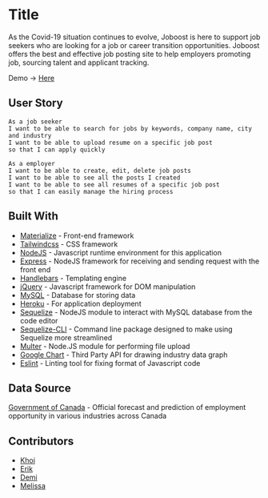 # Title

As the Covid-19 situation continues to evolve, Joboost is here to support job seekers who are looking for a job or career transition opportunities. Joboost offers the best and effective job posting site to help employers promoting job, sourcing talent and applicant tracking.

Demo -> [Here]()

## User Story
```
As a job seeker
I want to be able to search for jobs by keywords, company name, city and industry
I want to be able to upload resume on a specific job post
so that I can apply quickly
```

```
As a employer
I want to be able to create, edit, delete job posts
I want to be able to see all the posts I created
I want to be able to see all resumes of a specific job post
so that I can easily manage the hiring process
```

## Built With

* [Materialize](https://getbootstrap.com/) - Front-end framework
* [Tailwindcss](https://tailwindcss.com/) - CSS framework
* [NodeJS](https://nodejs.org/en/) - Javascript runtime environment for this application
* [Express](https://expressjs.com/) - NodeJS framework for receiving and sending request with the front end
* [Handlebars](https://handlebarsjs.com/) - Templating engine
* [jQuery](https://jquery.com/) - Javascript framework for DOM manipulation
* [MySQL](https://www.mysql.com/) - Database for storing data
* [Heroku](https://www.heroku.com/) - For application deployment
* [Sequelize](https://sequelize.org/) - NodeJS module to interact with MySQL database from the code editor
* [Sequelize-CLI](https://www.npmjs.com/package/sequelize-cli) - Command line package designed to make using Sequelize more streamlined
* [Multer](https://www.npmjs.com/package/multer) - Node.JS module for performing file upload
* [Google Chart](https://developers.google.com/chart) - Third Party API for drawing industry data graph
* [Eslint](https://eslint.org/) - Linting tool for fixing format of Javascript code

## Data Source

[Government of Canada](https://open.canada.ca/data/en/dataset/e80851b8-de68-43bd-a85c-c72e1b3a3890) - Official forecast and prediction of employment opportunity in various industries across Canada

## Contributors

* [Khoi](https://github.com/gh0stl0nely)
* [Erik](https://github.com/ErikBle)
* [Demi](https://github.com/demiwu96)
* [Melissa](https://github.com/Chongmel)
